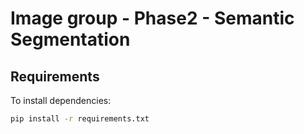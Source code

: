 # Image group - Phase2 - Semantic Segmentation 


## Requirements

To install dependencies:

```bash
pip install -r requirements.txt
```